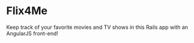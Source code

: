 # Flix4Me
Keep track of your favorite movies and TV shows in this Rails app with an AngularJS front-end!
